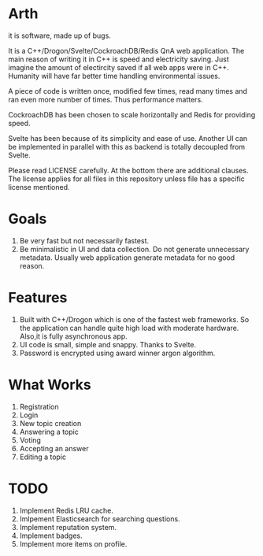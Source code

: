 Arth
====
it is software, made up of bugs.


It is a C++/Drogon/Svelte/CockroachDB/Redis QnA web application.
The main reason of writing it in C++ is speed and electricity
saving. Just imagine the amount of electircity saved if all
web apps were in C++. Humanity will have far better time
handling environmental issues.

A piece of code is written once, modified few times, read
many times and ran even more number of times. Thus performance
matters.

CockroachDB has been chosen to scale horizontally and Redis for
providing speed.

Svelte has been because of its simplicity and ease of use.
Another UI can be implemented in parallel with this as backend is
totally decoupled from Svelte.

Please read LICENSE carefully. At the bottom there are additional
clauses. The license applies for all files in this repository unless
file has a specific license mentioned.

Goals
=====
1. Be very fast but not necessarily fastest.
2. Be minimalistic in UI and data collection. Do not generate
   unnecessary metadata. Usually web application generate metadata
   for no good reason.

Features
========
1. Built with C++/Drogon which is one of the fastest web frameworks.
   So the application can handle quite high load with moderate hardware.
   Also,it is fully asynchronous app.
2. UI code is small, simple and snappy. Thanks to Svelte.
3. Password is encrypted using award winner argon algorithm.

What Works
==========
1. Registration
2. Login
3. New topic creation
4. Answering a topic
5. Voting
6. Accepting an answer
7. Editing a topic

TODO
====
1. Implement Redis LRU cache.
2. Imlpement Elasticsearch for searching questions.
3. Implement reputation system.
4. Implement badges.
5. Implement more items on profile.
